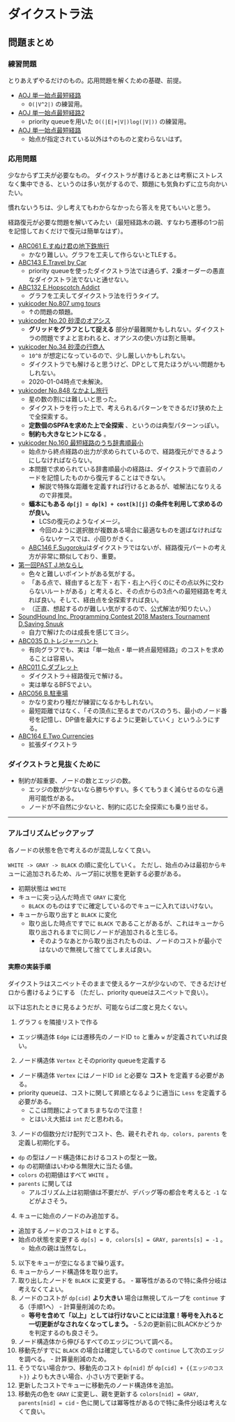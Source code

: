 # ダイクストラ法

## 問題まとめ

### 練習問題

とりあえずやるだけのもの。応用問題を解くための基礎、前提。

- [AOJ 単一始点最短経路](https://onlinejudge.u-aizu.ac.jp/courses/lesson/1/ALDS1/12/ALDS1_12_B)
  - `O(|V^2|)` の練習用。
- [AOJ 単一始点最短経路2](https://onlinejudge.u-aizu.ac.jp/courses/lesson/1/ALDS1/12/ALDS1_12_C)
  - priority queueを用いた `O((|E|+|V|)log(|V|))` の練習用。
- [AOJ 単一始点最短経路](https://onlinejudge.u-aizu.ac.jp/courses/library/5/GRL/1/GRL_1_A)
  - 始点が指定されている以外は↑のものと変わらないはず。

### 応用問題

少なからず工夫が必要なもの。
ダイクストラが書けるとあとは考察にストレスなく集中できる、というのは多い気がするので、類題にも気負わずに立ち向かいたい。

慣れないうちは、少し考えてもわからなかったら答えを見てもいいと思う。

経路復元が必要な問題を解いてみたい（最短経路木の親、すなわち遷移の1つ前を記憶しておくだけで復元は簡単なはず）。

- [ARC061 E.すぬけ君の地下鉄旅行](https://atcoder.jp/contests/arc061/tasks/arc061_c)
  - かなり難しい。グラフを工夫して作らないとTLEする。
- [ABC143 E.Travel by Car](https://atcoder.jp/contests/abc143/tasks/abc143_e)
  - priority queueを使ったダイクストラ法では通らず、2乗オーダーの愚直なダイクストラ法でないと通せない。
- [ABC132 E.Hopscotch Addict](https://atcoder.jp/contests/abc132/tasks/abc132_e)
  - グラフを工夫してダイクストラ法を行うタイプ。
- [yukicoder No.807 umg tours](https://yukicoder.me/problems/no/807)
  - ↑の問題の類題。
- [yukicoder No.20 砂漠のオアシス](https://yukicoder.me/problems/no/20)
  - **グリッドをグラフとして捉える** 部分が最難関かもしれない。ダイクストラの問題ですよと言われると、オアシスの使い方は割と簡単。
- [yukicoder No.34 砂漠の行商人](https://yukicoder.me/problems/no/34)
  - `10^8` が想定になっているので、少し厳しいかもしれない。
  - ダイクストラでも解けると思うけど、DPとして見たほうがいい問題かもしれない。
  - 2020-01-04時点で未解決。
- [yukicoder No.848 なかよし旅行](https://yukicoder.me/problems/no/848)
  - 星の数の割には難しいと思った。
  - ダイクストラを行った上で、考えられるパターンをできるだけ狭めた上で全探索する。
  - **定数個のSPFAを求めた上で全探索** 、というのは典型パターンっぽい。
  - **制約も大きなヒントになる** 。
- [yukicoder No.160 最短経路のうち辞書順最小](https://yukicoder.me/problems/no/160)
  - 始点から終点経路の出力が求められているので、経路復元ができるようにしなければならない。
  - 本問題で求められている辞書順最小の経路は、ダイクストラで直前のノードを記憶したものから復元することはできない。
    - 解説で特殊な距離を定義すれば行けるとあるが、嘘解法になりえるので非推奨。
  - **蟻本にもある `dp[j] = dp[k] + cost[k][j]` の条件を利用して求めるのが良い。**
    - LCSの復元のようなイメージ。
    - 今回のように選択肢が複数ある場合に最適なものを選ばなければならないケースでは、小回りがきく。
  - [ABC146 F.Sugoroku](https://atcoder.jp/contests/abc146/tasks/abc146_f)はダイクストラではないが、経路復元パートの考え方が非常に類似しており、重要。
- [第一回PAST J.地ならし](https://atcoder.jp/contests/past201912-open/tasks/past201912_j)
  - 色々と難しいポイントがある気がする。
  - 「ある点で、経由すると左下・右下・右上へ行くのにその点以外に交わらないルートがある」と考えると、その点からの3点への最短経路を考えれば良い。そして、経由点を全探索すれば良い。
  - （正直、想起するのが難しい気がするので、公式解法が知りたい。）
- [SoundHound Inc. Programming Contest 2018 Masters Tournament D.Saving Snuuk](https://atcoder.jp/contests/soundhound2018-summer-qual/tasks/soundhound2018_summer_qual_d)
  - 自力で解けたのは成長を感じてヨシ。
- [ABC035 D.トレジャーハント](https://atcoder.jp/contests/abc035/tasks/abc035_d)
  - 有向グラフでも、実は「単一始点・単一終点最短経路」のコストを求めることは容易い。
- [ARC011 C.ダブレット](https://atcoder.jp/contests/arc011/tasks/arc011_3)
  - ダイクストラ＋経路復元で解ける。
  - 実は単なるBFSでよい。
- [ARC056 B.駐車場](https://atcoder.jp/contests/arc056/tasks/arc056_b)
  - かなり変わり種だが練習になるかもしれない。
  - 最短距離ではなく、「その頂点に至るまでのパスのうち、最小のノード番号を記憶し、DP値を最大にするように更新していく」というふうにする。
- [ABC164 E.Two Currencies](https://atcoder.jp/contests/abc164/tasks/abc164_e)
  - 拡張ダイクストラ

### ダイクストラと見抜くために

- 制約が超重要、ノードの数とエッジの数。
  - エッジの数が少ないなら勝ちやすい。多くてもうまく減らせるのなら適用可能性がある。
  - ノードが不自然に少ないと、制約に応じた全探索にも乗り出せる。

---

### アルゴリズムピックアップ

各ノードの状態を色で考えるのが混乱しなくて良い。

`WHITE -> GRAY -> BLACK` の順に変化していく。
ただし、始点のみは最初からキューに追加されるため、ループ前に状態を更新する必要がある。

- 初期状態は `WHITE`
- キューに突っ込んだ時点で `GRAY` に変化
  - `BLACK` のものはすでに確定しているのでキューに入れてはいけない。
- キューから取り出すと `BLACK` に変化
  - 取り出した時点ですでに `BLACK` であることがあるが、これはキューから取り出されるまでに同じノードが追加されると生じる。
    - そのようなあとから取り出されたものは、ノードのコストが最小ではないので無視して捨ててしまえば良い。

#### 実際の実装手順

ダイクストラはスニペットそのままで使えるケースが少ないので、できるだけゼロから書けるようにする
（ただし、priority queueはスニペットで良い）。

以下は忘れたときに見るようだが、可能ならば二度と見たくない。

1. グラフ `G` を隣接リストで作る
  - エッジ構造体 `Edge` には遷移先のノードID `to` と重み `w` が定義されていれば良い。
2. ノード構造体 `Vertex` とそのpriority queueを定義する
  - ノード構造体 `Vertex` にはノードID `id` と必要な **コスト** を定義する必要がある。
  - priority queueは、コストに関して昇順となるように適当に `Less` を定義する必要がある。
    - ここは問題によってまちまちなので注意！
    - とはいえ大抵は `int` だと思われる。
3. ノードの個数分だけ配列でコスト、色、親それぞれ `dp, colors, parents` を定義し初期化する。
  - `dp` の型はノード構造体におけるコストの型と一致。
  - `dp` の初期値はいわゆる無限大に当たる値。
  - `colors` の初期値はすべて `WHITE` 。
  - `parents` に関しては
    - アルゴリズム上は初期値は不要だが、デバッグ等の都合を考えると `-1` などがよさそう。
4. キューに始点のノードのみ追加する。
  - 追加するノードのコストは `0` とする。
  - 始点の状態を変更する `dp[s] = 0, colors[s] = GRAY, parents[s] = -1` 。
    - 始点の親は当然なし。
5. 以下をキューが空になるまで繰り返す。
  1. キューからノード構造体を取り出す。
  2. 取り出したノードを `BLACK` に変更する。
    - 冪等性があるので特に条件分岐は考えなくてよい。
  3. ノードのコストが `dp[cid]` **より大きい** 場合は無視してループを `continue` する（手順1へ）
    - 計算量削減のため。
      - **等号を含めて「以上」としては行けないことには注意！等号を入れると一切更新がなされなくなってしまう。**
    - 5.2の更新前にBLACKかどうかを判定するのも良さそう。
  4. ノード構造体から伸びるすべてのエッジについて調べる。
  5. 移動先がすでに `BLACK` の場合は確定しているので `continue` して次のエッジを調べる。
    - 計算量削減のため。
  6. そうでない場合かつ、移動先のコスト `dp[nid]` が `dp[cid] + {{エッジのコスト}}` よりも大きい場合、小さい方で更新する。
  7. 更新したコストでキューに移動先のノード構造体を追加。
  8. 移動先の色を `GRAY` に変更し、親を更新する `colors[nid] = GRAY, parents[nid] = cid`
    - 色に関しては冪等性があるので特に条件分岐は考えなくて良い。

